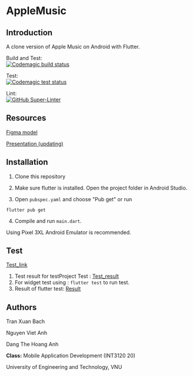 # AppleMusic

## Introduction

A clone version of Apple Music on Android with Flutter.

Build and Test:\
[![Codemagic build status](https://api.codemagic.io/apps/626b6b056248df56992be58c/626b6b056248df56992be58b/status_badge.svg)](https://codemagic.io/apps/626b6b056248df56992be58c/626b6b056248df56992be58b/latest_build)

Test:\
[![Codemagic test status](https://api.codemagic.io/apps/626b6b056248df56992be58c/626b6fc36248dfc3f57eca98/status_badge.svg)](https://codemagic.io/apps/626b6b056248df56992be58c/626b6fc36248dfc3f57eca98/latest_build)

Lint:\
[![GitHub Super-Linter](https://github.com/miaht94/AppleMusic/workflows/Lint%20Code%20Base/badge.svg)](https://github.com/marketplace/actions/super-linter)
## Resources

[Figma model](https://www.figma.com/file/LGo3Zh3bQTfa7Vv324ht83/Apple-Music?node-id=460%3A58758)

[Presentation (updating)](https://docs.google.com/presentation/d/1SzBRXU1pCXUB9xV-2OOYq6o0wPWXd59jgbDelIraF70/edit#slide=id.g1191c048876_0_182)

## Installation

1. Clone this repository

1. Make sure flutter is installed. Open the project folder in Android Studio.

1. Open ```pubspec.yaml``` and choose "Pub get" or run

```
flutter pub get
```

4. Compile and run ```main.dart```. 

Using Pixel 3XL Android Emulator is recommended.

## Test
[Test_link](https://github.com/miaht94/AppleMusic/tree/dev/test)

1. Test result for testProject Test : [Test_result](https://github.com/miaht94/AppleMusic/tree/dev/test/test_from_test_project/TestResult)
2. For widget test using : ` flutter test ` to run test.
3. Result of flutter test: [Result](https://github.com/miaht94/AppleMusic/blob/dev/test/test_result_flutter_test.png)
## Authors

Tran Xuan Bach

Nguyen Viet Anh

Dang The Hoang Anh

**Class:** Mobile Application Development (INT3120 20)

University of Engineering and Technology, VNU
